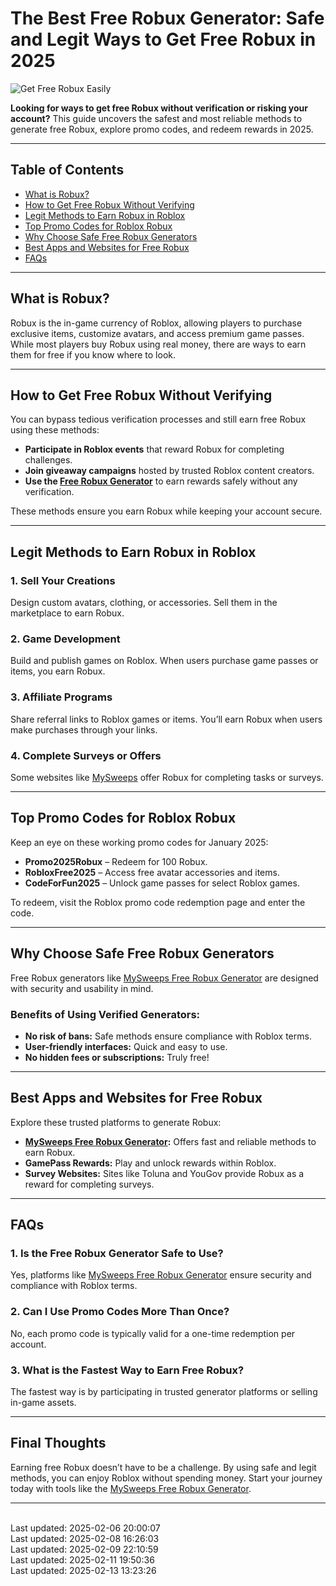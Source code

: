# The Best Free Robux Generator: Safe and Legit Ways to Get Free Robux in 2025  

![Get Free Robux Easily](https://sweeps.my/assets/offer-imgs/roblox.webp "Discover the best free Robux generator and methods to earn free Robux in Roblox!")  

**Looking for ways to get free Robux without verification or risking your account?** This guide uncovers the safest and most reliable methods to generate free Robux, explore promo codes, and redeem rewards in 2025.  

---

## Table of Contents  
- [What is Robux?](#what-is-robux)  
- [How to Get Free Robux Without Verifying](#how-to-get-free-robux-without-verifying)  
- [Legit Methods to Earn Robux in Roblox](#legit-methods-to-earn-robux-in-roblox)  
- [Top Promo Codes for Roblox Robux](#top-promo-codes-for-roblox-robux)  
- [Why Choose Safe Free Robux Generators](#why-choose-safe-free-robux-generators)  
- [Best Apps and Websites for Free Robux](#best-apps-and-websites-for-free-robux)  
- [FAQs](#faqs)  

---

## What is Robux?  
Robux is the in-game currency of Roblox, allowing players to purchase exclusive items, customize avatars, and access premium game passes. While most players buy Robux using real money, there are ways to earn them for free if you know where to look.  

---

## How to Get Free Robux Without Verifying  

You can bypass tedious verification processes and still earn free Robux using these methods:  
- **Participate in Roblox events** that reward Robux for completing challenges.  
- **Join giveaway campaigns** hosted by trusted Roblox content creators.  
- **Use the [Free Robux Generator](https://win.sweeps.my/free-robux-generator/)** to earn rewards safely without any verification.  

These methods ensure you earn Robux while keeping your account secure.  

---

## Legit Methods to Earn Robux in Roblox  

### 1. **Sell Your Creations**  
Design custom avatars, clothing, or accessories. Sell them in the marketplace to earn Robux.  

### 2. **Game Development**  
Build and publish games on Roblox. When users purchase game passes or items, you earn Robux.  

### 3. **Affiliate Programs**  
Share referral links to Roblox games or items. You’ll earn Robux when users make purchases through your links.  

### 4. **Complete Surveys or Offers**  
Some websites like [MySweeps](https://sweeps.my) offer Robux for completing tasks or surveys.  

---

## Top Promo Codes for Roblox Robux  

Keep an eye on these working promo codes for January 2025:  
- **Promo2025Robux** – Redeem for 100 Robux.  
- **RobloxFree2025** – Access free avatar accessories and items.  
- **CodeForFun2025** – Unlock game passes for select Roblox games.  

To redeem, visit the Roblox promo code redemption page and enter the code.  

---

## Why Choose Safe Free Robux Generators  

Free Robux generators like [MySweeps Free Robux Generator](https://win.sweeps.my/free-robux-generator/) are designed with security and usability in mind.  

### Benefits of Using Verified Generators:  
- **No risk of bans:** Safe methods ensure compliance with Roblox terms.  
- **User-friendly interfaces:** Quick and easy to use.  
- **No hidden fees or subscriptions:** Truly free!  

---

## Best Apps and Websites for Free Robux  

Explore these trusted platforms to generate Robux:  
- **[MySweeps Free Robux Generator](https://win.sweeps.my/free-robux-generator/):** Offers fast and reliable methods to earn Robux.  
- **GamePass Rewards:** Play and unlock rewards within Roblox.  
- **Survey Websites:** Sites like Toluna and YouGov provide Robux as a reward for completing surveys.  

---

## FAQs  

### **1. Is the Free Robux Generator Safe to Use?**  
Yes, platforms like [MySweeps Free Robux Generator](https://win.sweeps.my/free-robux-generator/) ensure security and compliance with Roblox terms.  

### **2. Can I Use Promo Codes More Than Once?**  
No, each promo code is typically valid for a one-time redemption per account.  

### **3. What is the Fastest Way to Earn Free Robux?**  
The fastest way is by participating in trusted generator platforms or selling in-game assets.  

---

## Final Thoughts  

Earning free Robux doesn’t have to be a challenge. By using safe and legit methods, you can enjoy Roblox without spending money. Start your journey today with tools like the [MySweeps Free Robux Generator](https://win.sweeps.my/free-robux-generator/).  

---

<br>Last updated: 2025-02-06 20:00:07<br>Last updated: 2025-02-08 16:26:03<br>Last updated: 2025-02-09 22:10:59<br>Last updated: 2025-02-11 19:50:36<br>Last updated: 2025-02-13 13:23:26